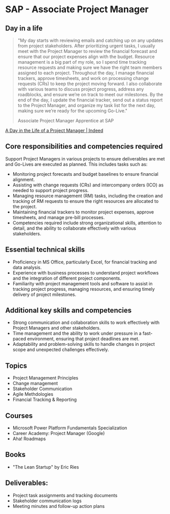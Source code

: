# SAP - Associate Project Manager

## Day in a life

> "My day starts with reviewing emails and catching up on any updates from project stakeholders. After prioritizing urgent tasks, I usually meet with the Project Manager to review the financial forecast and ensure that our project expenses align with the budget. Resource management is a big part of my role, so I spend time tracking resource requests and making sure we have the right team members assigned to each project. Throughout the day, I manage financial trackers, approve timesheets, and work on processing change requests (CRs) to keep the project moving forward. I also collaborate with various teams to discuss project progress, address any roadblocks, and ensure we’re on track to meet our milestones. By the end of the day, I update the financial tracker, send out a status report to the Project Manager, and organize my task list for the next day, making sure we’re ready for the upcoming Go-Live."
>
> Associate Project Manager Apprentice at SAP

[A Day in the Life of a Project Manager | Indeed](https://www.youtube.com/watch?v=AzQ3Xso7sLA)

## Core responsibilities and competencies required

Support Project Managers in various projects to ensure deliverables are met and Go-Lives are executed as planned. This includes tasks such as:

- Monitoring project forecasts and budget baselines to ensure financial alignment.
- Assisting with change requests (CRs) and intercompany orders (ICO) as needed to support project progress.
- Managing resource management (RM) tasks, including the creation and tracking of RM requests to ensure the right resources are allocated to the project.
- Maintaining financial trackers to monitor project expenses, approve timesheets, and manage pre-bill processes.
- Competencies required include strong organizational skills, attention to detail, and the ability to collaborate effectively with various stakeholders.

## Essential technical skills

- Proficiency in MS Office, particularly Excel, for financial tracking and data analysis.
- Experience with business processes to understand project workflows and the integration of different project components.
- Familiarity with project management tools and software to assist in tracking project progress, managing resources, and ensuring timely delivery of project milestones.

## Additional key skills and competencies

- Strong communication and collaboration skills to work effectively with Project Managers and other stakeholders.
- Time management and the ability to work under pressure in a fast-paced environment, ensuring that project deadlines are met.
- Adaptability and problem-solving skills to handle changes in project scope and unexpected challenges effectively.

## Topics

- Project Management Principles
- Change management
- Stakeholder Communication
- Agile Methdologies
- Financial Tracking & Reporting

## Courses

- Microsoft Power Platform Fundamentals Specialization
- Career Academy: Project Manager (Google)
- Aha! Roadmaps

## Books

- "The Lean Startup" by Eric Ries

## Deliverables:

- Project task assignments and tracking documents
- Stakeholder communication logs
- Meeting minutes and follow-up action plans
